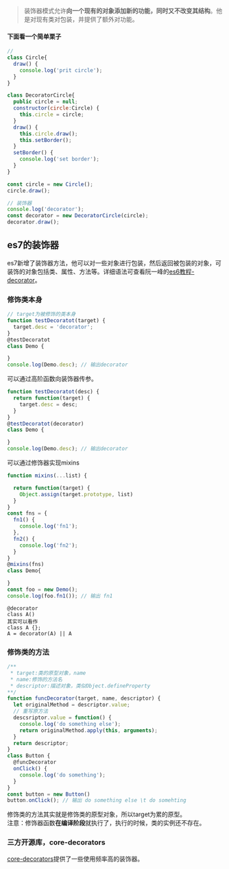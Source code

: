 >装饰器模式允许**向一个现有的对象添加新的功能，同时又不改变其结构**。他是对现有类对包装，并提供了额外对功能。

#### 下面看一个简单栗子
```js
// 
class Circle{
  draw() {
    console.log('prit circle');
  }
}

class DecoratorCircle{
  public circle = null;
  constructor(circle:Circle) {
    this.circle = circle;
  }
  draw() {
    this.circle.draw();
    this.setBorder();
  }
  setBorder() {
    console.log('set border');
  }
}

const circle = new Circle();
circle.draw();

// 装饰器
console.log('decorator');
const decorator = new DecoratorCircle(circle);
decorator.draw();
```

## es7的装饰器
es7新增了装饰器方法，他可以对一些对象进行包装，然后返回被包装的对象，可装饰的对象包括类、属性、方法等。详细语法可查看阮一峰的[es6教程-decorator](https://es6.ruanyifeng.com/#docs/decorator)。  

### 修饰类本身
```js
// target为被修饰的类本身
function testDecoratot(target) {
  target.desc = 'decorator';
}
@testDecoratot
class Demo {

}
console.log(Demo.desc); // 输出decorator
```
可以通过高阶函数向装饰器传参。

```js
function testDecoratot(desc) {
  return function(target) {
    target.desc = desc;
  }
}
@testDecoratot(decorator)
class Demo {

}
console.log(Demo.desc); // 输出decorator
```
可以通过修饰器实现mixins
```js
function mixins(...list) {

  return function(target) {
    Object.assign(target.prototype, list)
  }
}
const fns = {
  fn1() {
    console.log('fn1');
  },
  fn2() {
    console.log('fn2');
  }
}
@mixins(fns)
class Demo{

}
const foo = new Demo();
console.log(foo.fn1()); // 输出 fn1
```  
    @decorator
    class A()
    其实可以看作
    class A {};
    A = decorator(A) || A
### 修饰类的方法
```js
/**
 * target:类的原型对象，name
 * name:修饰的方法名
 * descriptor:描述对象，类似Object.defineProperty
**/
function funcDecorator(target, name, descriptor) {
  let originalMethod = descriptor.value;
  // 重写原方法
  descsriptor.value = function() {
    console.log('do something else');
    return originalMethod.apply(this, arguments);
  }
  return descriptor;
}
class Button {
  @funcDecorator
  onClick() {
    console.log('do something');
  }
}
const button = new Button()
button.onClick(); // 输出 do something else \t do somehting
```
修饰类的方法其实就是修饰类的原型对象，所以target为累的原型。  
注意：修饰器函数**在编译阶段**就执行了，执行的时候，类的实例还不存在。

### 三方开源库，core-decorators
[core-decorators](https://github.com/jayphelps/core-decorators.js)提供了一些使用频率高的装饰器。
